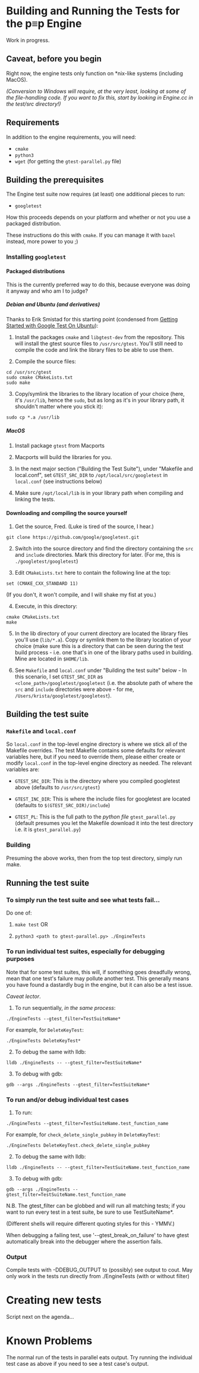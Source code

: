 # Building and Running the Tests for the p≡p Engine

Work in progress.

## Caveat, before you begin

Right now, the engine tests only function on \*nix-like systems (including
MacOS).

*(Conversion to Windows will require, at the very least, looking at some of the
file-handling code. If you want to fix this, start by looking in Engine.cc
in the test/src directory!)*

## Requirements

In addition to the engine requirements, you will need:

  * `cmake`
  * `python3`
  * `wget` (for getting the `gtest-parallel.py` file)

## Building the prerequisites

The Engine test suite now requires (at least) one additional pieces to run:
  * `googletest`

How this proceeds depends on your platform and whether or not you use a packaged
distribution.

These instructions do this with `cmake`. If you can manage it with `bazel`
instead, more power to you ;)

### Installing `googletest`

#### Packaged distributions

This is the currently preferred way to do this, because everyone was doing it
anyway and who am I to judge?

##### Debian and Ubuntu (and derivatives)

Thanks to Erik Smistad for this starting point (condensed from [Getting Started
with Google Test On
Ubuntu](https://www.eriksmistad.no/getting-started-with-google-test-on-ubuntu/)):

  1. Install the packages `cmake` and `libgtest-dev` from the repository. This
  will install the gtest source files to `/usr/src/gtest`. You'll still need to
  compile the code and link the library files to be able to use them.

  2. Compile the source files:
  ```
  cd /usr/src/gtest
  sudo cmake CMakeLists.txt
  sudo make
  ```

  3. Copy/symlink the libraries to the library location of your choice (here,
  it's `/usr/lib`, hence the `sudo`, but as long as it's in your library path,
  it shouldn't matter where you stick it):
  ```
  sudo cp *.a /usr/lib
  ```

##### MacOS

  1. Install package `gtest` from Macports
  
  2. Macports will build the libraries for you.
  
  3. In the next major section ("Building the Test Suite"), under 
  "Makefile and local.conf", set `GTEST_SRC_DIR` to 
  `/opt/local/src/googletest` in `local.conf` (see instructions below)
  
  4. Make sure `/opt/local/lib` is in your library path when compiling and 
  linking the tests.

#### Downloading and compiling the source yourself

  1. Get the source, Fred. (Luke is tired of the source, I hear.)
  ```
  git clone https://github.com/google/googletest.git
  ```
  
  2. Switch into the source directory and find the directory 
  containing the `src` and `include` directories. Mark this directory
  for later. (For me, this is `./googletest/googletest`)
  
  3. Edit `CMakeLists.txt` here to contain the following line at the top:
  ```
  set (CMAKE_CXX_STANDARD 11)
  ```
  (If you don't, it won't compile, and I will shake my fist at you.)
  
  4. Execute, in this directory:
  ```
  cmake CMakeLists.txt
  make
  ```
  
  5. In the lib directory of your current directory are located the
  library files you'll use (`lib/*.a`). Copy or symlink them to the library 
  location  of your choice (make sure this is a directory that can be seen 
  during the test build process - i.e. one that's in one of the library paths 
  used in building. Mine are located in `$HOME/lib`.

  6. See `Makefile` and `local.conf` under "Building the test suite" below -
  In this scenario, I set `GTEST_SRC_DIR` as  `<clone_path>/googletest/googletest`
  (i.e. the absolute path of where the `src` and `include` directories were 
  above - for me, `/Users/krista/googletest/googletest`).
  

## Building the test suite

### `Makefile` and `local.conf`

So `local.conf` in the top-level engine directory is where we stick all of the
Makefile overrides. The test Makefile contains some defaults for relevant
variables here, but if you need to override them, please either create or modify
`local.conf` in the top-level engine directory as needed. The relevant variables
are:

  * `GTEST_SRC_DIR`: This is the directory where you compiled googletest above
  (defaults to `/usr/src/gtest`)
  
  * `GTEST_INC_DIR`: This is where the include files for googletest are located
  (defaults to `$(GTEST_SRC_DIR)/include`)
  
  * `GTEST_PL`: This is the full path to the *python file* `gtest_parallel.py`
  (default presumes you let the Makefile download it into the test directory
  i.e. it is `gtest_parallel.py`)

### Building

Presuming the above works, then from the top test directory, simply run make.

## Running the test suite

### To simply run the test suite and see what tests fail...

Do one of:

  1. `make test` OR
  
  2. `python3 <path to gtest-parallel.py> ./EngineTests`

### To run individual test suites, especially for debugging purposes

Note that for some test suites, this will, if something goes dreadfully wrong,
mean that one test's failure may pollute another test. This generally means you
have found a dastardly bug in the engine, but it can also be a test issue.

*Caveat lector*.

  1. To run sequentially, *in the same process*:
  ```
  ./EngineTests --gtest_filter=TestSuiteName*
  ```
  For example, for `DeleteKeyTest`:
  ```
  ./EngineTests DeleteKeyTest*
  ```

  2. To debug the same with lldb:
  ```
  lldb ./EngineTests -- --gtest_filter=TestSuiteName*
  ```
  3. To debug with gdb:
  ```
  gdb --args ./EngineTests --gtest_filter=TestSuiteName*
  ```

### To run and/or debug individual test cases   
  1. To run:
  ```
  ./EngineTests --gtest_filter=TestSuiteName.test_function_name
  ```
  For example, for `check_delete_single_pubkey` in `DeleteKeyTest`:
  ```
  ./EngineTests DeleteKeyTest.check_delete_single_pubkey
  ```

  2. To debug the same with lldb:
  ```
  lldb ./EngineTests -- --gtest_filter=TestSuiteName.test_function_name
  ```

  3. To debug with gdb:
  ```
  gdb --args ./EngineTests --gtest_filter=TestSuiteName.test_function_name
  ```

N.B. The gtest_filter can be globbed and will run all matching tests; if you
want to run every test in a test suite, be sure to use TestSuiteName*.

(Different shells will require different quoting styles for this - YMMV.)

When debugging a failing test, use '--gtest_break_on_failure' to have
gtest automatically break into the debugger where the assertion fails.

### Output

Compile tests with -DDEBUG_OUTPUT to (possibly) see output to cout. May only work
in the tests run directly from ./EngineTests (with or without filter)

# Creating new tests

Script next on the agenda...

# Known Problems

The normal run of the tests in parallel eats output. Try running the individual test case as above if you need to see a test case's output.

